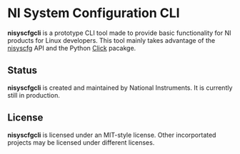 # NI System Configuration CLI
**nisyscfgcli** is a prototype CLI tool made to provide basic functionality for NI products for Linux developers. 
This tool mainly takes advantage of the [nisyscfg](https://github.com/tkrebes/nisyscfg-python) API and the Python [Click](https://click.palletsprojects.com/en/7.x/) pacakge.   

## Status
**nisyscfgcli** is created and maintained by National Instruments. 
It is currently still in production. 

## License
**nisyscfgcli** is licensed under an MIT-style license. Other incorportated projects may be licensed under different licenses. 

